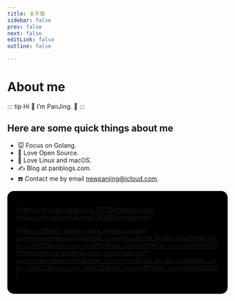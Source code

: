 ```yaml
---
title: 关于我
sidebar: false
prev: false
next: false
editLink: false
outline: false

---
```


# About me

::: tip Hi :100:
I’m PanJing. 👋
:::

## Here are some quick things about me

+ 🐭 Focus on Golang.
+ 🤝 Love Open Source.
+ 🍎 Love Linux and macOS.
+ ✍️ Blog at panblogs.com.
+ ☎️ Contact me by email newpanjing@icloud.com.

<div style="background-color: #000;padding: 20px;border-radius: 15px">

![https://ghchart.rshah.org/17A2B8/newpanjing](https://ghchart.rshah.org/17A2B8/newpanjing)

![https://github-readme-stats.vercel.app/api?username=newpanjing&show_icons=true&hide_border=true&title_color=02d7f2&icon_color=02d7f2&text_color=ffffff&bg_color=00000000](https://github-readme-stats.vercel.app/api?username=newpanjing&show_icons=true&hide_border=true&title_color=02d7f2&icon_color=02d7f2&text_color=ffffff&bg_color=00000000)

</div>
